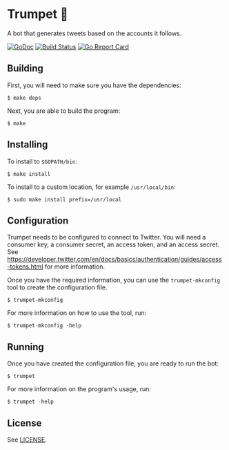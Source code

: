Trumpet 🎺
=======

A bot that generates tweets based on the accounts it follows.

[![GoDoc](https://godoc.org/github.com/rkoesters/trumpet?status.svg)](https://godoc.org/github.com/rkoesters/trumpet)
[![Build Status](https://travis-ci.org/rkoesters/trumpet.svg?branch=master)](https://travis-ci.org/rkoesters/trumpet)
[![Go Report Card](https://goreportcard.com/badge/github.com/rkoesters/trumpet)](https://goreportcard.com/report/github.com/rkoesters/trumpet)

Building
--------

First, you will need to make sure you have the dependencies:

	$ make deps

Next, you are able to build the program:

	$ make

Installing
----------

To install to `$GOPATH/bin`:

	$ make install

To install to a custom location, for example `/usr/local/bin`:

	$ sudo make install prefix=/usr/local

Configuration
-------------

Trumpet needs to be configured to connect to Twitter. You will need a
consumer key, a consumer secret, an access token, and an access secret.
See
<https://developer.twitter.com/en/docs/basics/authentication/guides/access-tokens.html>
for more information.

Once you have the required information, you can use the
`trumpet-mkconfig` tool to create the configuration file.

	$ trumpet-mkconfig

For more information on how to use the tool, run:

	$ trumpet-mkconfig -help

Running
-------

Once you have created the configuration file, you are ready to run the
bot:

	$ trumpet

For more information on the program's usage, run:

	$ trumpet -help

License
-------

See [LICENSE](LICENSE).
